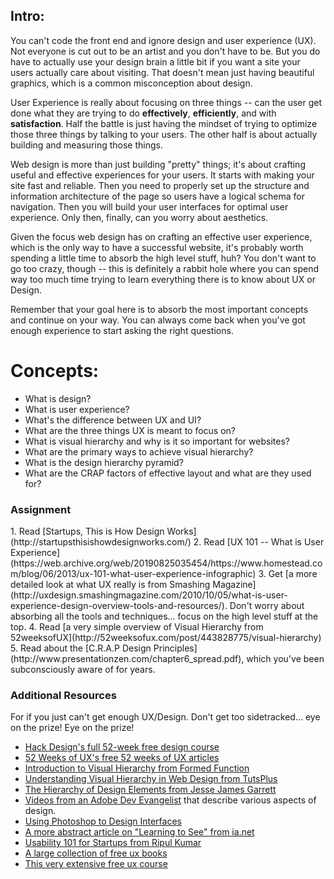 ## Intro:


You can't code the front end and ignore design and user experience (UX).  Not everyone is cut out to be an artist and you don't have to be.  But you do have to actually use your design brain a little bit if you want a site your users actually care about visiting.  That doesn't mean just having beautiful graphics, which is a common misconception about design.

User Experience is really about focusing on three things -- can the user get done what they are trying to do **effectively**, **efficiently**, and with **satisfaction**.  Half the battle is just having the mindset of trying to optimize those three things by talking to your users.  The other half is about actually building and measuring those things.

Web design is more than just building "pretty" things; it's about crafting useful and effective experiences for your users.  It starts with making your site fast and reliable.  Then you need to properly set up the structure and information architecture of the page so users have a logical schema for navigation.  Then you will build your user interfaces for optimal user experience.  Only then, finally, can you worry about aesthetics.

Given the focus web design has on crafting an effective user experience, which is the only way to have a successful website, it's probably worth spending a little time to absorb the high level stuff, huh?  You don't want to go too crazy, though -- this is definitely a rabbit hole where you can spend way too much time trying to learn everything there is to know about UX or Design.

Remember that your goal here is to absorb the most important concepts and continue on your way.  You can always come back when you've got enough experience to start asking the right questions.

# Concepts:

* What is design?
* What is user experience?
* What's the difference between UX and UI?
* What are the three things UX is meant to focus on?
* What is visual hierarchy and why is it so important for websites?
* What are the primary ways to achieve visual hierarchy?
* What is the design hierarchy pyramid?
* What are the CRAP factors of effective layout and what are they used for?

### Assignment

<div class="lesson-content__panel" markdown="1">
1. Read [Startups, This is How Design Works](http://startupsthisishowdesignworks.com/)
2. Read [UX 101 -- What is User Experience](https://web.archive.org/web/20190825035454/https://www.homestead.com/blog/06/2013/ux-101-what-user-experience-infographic)
3. Get [a more detailed look at what UX really is from Smashing Magazine](http://uxdesign.smashingmagazine.com/2010/10/05/what-is-user-experience-design-overview-tools-and-resources/).  Don't worry about absorbing all the tools and techniques... focus on the high level stuff at the top.
4. Read [a very simple overview of Visual Hierarchy from 52weeksofUX](http://52weeksofux.com/post/443828775/visual-hierarchy)
5. Read about the [C.R.A.P Design Principles](http://www.presentationzen.com/chapter6_spread.pdf), which you've been subconsciously aware of for years.
</div>

### Additional Resources
For if you just can't get enough UX/Design.  Don't get too sidetracked... eye on the prize! Eye on the prize!

* [Hack Design's full 52-week free design course](http://hackdesign.org)
* [52 Weeks of UX's free 52 weeks of UX articles](http://52weeksofux.com/)
* [Introduction to Visual Hierarchy from Formed Function](https://web.archive.org/web/20170223060444/http://blog.formedfunction.com/post/3029763425/on-visual-hierarchy)
* [Understanding Visual Hierarchy in Web Design from TutsPlus](http://webdesign.tutsplus.com/articles/design-theory/understanding-visual-hierarchy-in-web-design/)
* [The Hierarchy of Design Elements from Jesse James Garrett](http://www.jjg.net/elements/pdf/elements_ch02.pdf)
* [Videos from an Adobe Dev Evangelist](http://designupdate.com/) that describe various aspects of design.
* [Using Photoshop to Design Interfaces](http://nathanbarry.com/how-to-use-photoshop-to-design-interfaces/)
* [A more abstract article on "Learning to See" from ia.net](http://ia.net/blog/learning-to-see/)
* [Usability 101 for Startups from Ripul Kumar](https://medium.com/design-ux/dc849621262f)
* [A large collection of free ux books](http://www.uxpin.com/knowledge.html )
* [This very extensive free ux course](https://www.mysliderule.com/learning-paths/user-experience-design )
